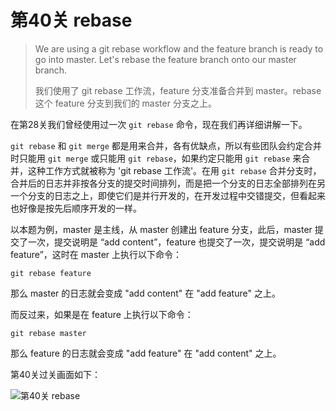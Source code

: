 
# 第40关 rebase

> We are using a git rebase workflow and the feature branch is ready to go into master. Let's rebase the feature branch onto our master branch.
>
> 我们使用了 git rebase 工作流，feature 分支准备合并到 master。rebase 这个 feature 分支到我们的 master 分支之上。

在第28关我们曾经使用过一次 `git rebase` 命令，现在我们再详细讲解一下。

`git rebase` 和 `git merge` 都是用来合并，各有优缺点，所以有些团队会约定合并时只能用 `git merge` 或只能用 `git rebase`，如果约定只能用 `git rebase` 来合并，这种工作方式就被称为 'git rebase 工作流'。在用 `git rebase` 合并分支时，合并后的日志并非按各分支的提交时间排列，而是把一个分支的日志全部排列在另一个分支的日志之上，即使它们是并行开发的，在开发过程中交错提交，但看起来也好像是按先后顺序开发的一样。

以本题为例，master 是主线，从 master 创建出 feature 分支，此后，master 提交了一次，提交说明是 “add content”，feature 也提交了一次，提交说明是 “add feature”，这时在 master 上执行以下命令：

```shell
git rebase feature
```

那么 master 的日志就会变成 "add content" 在 "add feature" 之上。

而反过来，如果是在 feature 上执行以下命令：

```shell
git rebase master
```

那么 feature 的日志就会变成 "add feature" 在 "add content" 之上。

第40关过关画面如下：

![第40关 rebase](../images/level-40-rebase.png)
